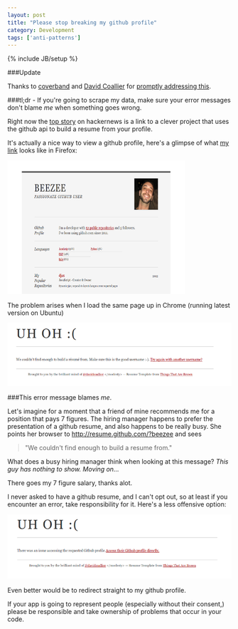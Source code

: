 ```yaml
---
layout: post
title: "Please stop breaking my github profile"
category: Development
tags: ['anti-patterns']
---
```

{% include JB/setup %}

###Update

Thanks to [coverband](https://github.com/coverband) and [David Coallier](https://github.com/davidcoallier) for
[promptly addressing this](https://github.com/resume/resume.github.com/pull/41).

###tl;dr - If you're going to scrape my data, make sure your error messages don't blame _me_ when something goes wrong.

Right now the [top story](http://news.ycombinator.com/item?id=4466883) on hackernews is a link to a clever project that uses
the github api to build a resume from your profile.

It's actually a nice way to view a github profile, here's a glimpse of what [my link](http://resume.github.com/?beezee)
looks like in Firefox:

<img src="/assets/images/gr_good.png" height='300px' width='400px' />

The problem arises when I load the same page up in Chrome (running latest version on Ubuntu)

<img src="/assets/images/gr_bad.png" />

###This error message blames _me_.

Let's imagine for a moment that a friend of mine recommends me for a position that pays 7 figures. The hiring manager happens to
prefer the presentation of a github resume, and also happens to be really busy. She points her browser to http://resume.github.com/?beezee
and sees 

>"We couldn't find enough to build a resume from."

What does a busy hiring manager think when looking at this message? _This guy has nothing to show. Moving on..._

There goes my 7 figure salary, thanks alot.

I never asked to have a github resume, and I can't opt out, so at least if you encounter an error, take responsibility for it. Here's
a less offensive option:

<img src="/assets/images/gr_better.png" />

Even better would be to redirect straight to my github profile.

If your app is going to represent people (especially without their consent,) please be responsible and take ownership of problems
that occur in your code.

